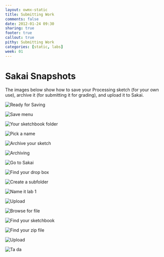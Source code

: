 ```yaml
---
layout: owmx-static
title: Submitting Work
comments: false
date: 2012-01-24 09:30
sharing: true
footer: true
callout: true
pithy: Submitting Work
categories: [static, labs]
week: 01
---
```

# Sakai Snapshots

The images below show how to save your Processing sketch (for your own
use), archive it (for submitting it for grading), and upload it to
Sakai.

![Ready for Saving](001-ready-to-save.png)

![Save menu](002-save-menu.png)

![Your sketchbook folder](003-sketchbook.png)

![Pick a name](004-name-file.png)

![Archive your sketch](005-archive.png)

![Archiving](006-archive2.png)

![Go to Sakai](01-browser-sakai.png)

![Find your drop box](02-drop-box1.png)

![Create a subfolder](03-create-folder.png)

![Name it lab 1](04-lab-1-folder.png)

![Upload](05-upload-files.png)

![Browse for file](06-browse-for-file.png)

![Find your sketchbook](07-find-skectchbook.png)

![Find your zip file](08-find-zip.png)

![Upload](09-upload-files-now.png)

![Ta da](10-ta-da.png)
